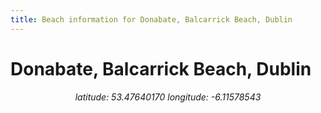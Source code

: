 ```yaml
---
title: Beach information for Donabate, Balcarrick Beach, Dublin
---
```

# Donabate, Balcarrick Beach, Dublin 

<div align="center"><i>latitude: 53.47640170 longitude: -6.11578543</i></div>